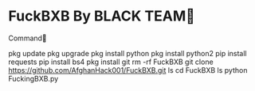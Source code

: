 # FuckBXB By BLACK TEAM🥵

Command👋

pkg update
pkg upgrade
pkg install python
pkg install python2
pip install requests
pip install bs4
pkg install git
rm -rf FuckBXB
git clone https://github.com/AfghanHack001/FuckBXB.git
ls
cd FuckBXB
ls
python FuckingBXB.py
